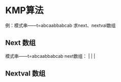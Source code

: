 


# KMP算法
例：模式串——t=abcaabbabcab
求next、nextval数组
## Next 数组
模式串——t=abcaabbabcab
next数组：
 |                                          |                                             |
## Nextval 数组

<!--stackedit_data:
eyJoaXN0b3J5IjpbLTEwMTQyODAyNTJdfQ==
-->
